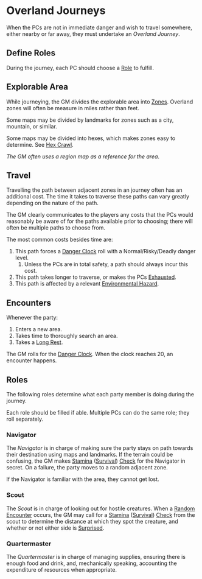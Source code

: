 # Overland Journeys

When the PCs are not in immediate danger and wish to travel somewhere, either nearby or far away, they must undertake an *Overland Journey*.

## Define Roles

During the journey, each PC should choose a [Role](Overland%20Journeys.md#Roles) to fulfill.

## Explorable Area

While journeying, the GM divides the explorable area into [Zones](../Core%20Procedures/Zone.md). Overland zones will often be measure in miles rather than feet.

Some maps may be divided by landmarks for zones such as a city, mountain, or similar.

Some maps may be divided into hexes, which makes zones easy to determine. See [Hex Crawl](Hex%20Crawl.md).

*The GM often uses a region map as a reference for the area*.

## Travel

Travelling the path between adjacent zones in an journey often has an additional cost. The time it takes to traverse these paths can vary greatly depending on the nature of the path.

The GM clearly communicates to the players any costs that the PCs would reasonably be aware of for the paths available prior to choosing; there will often be multiple paths to choose from.

The most common costs besides time are:

1. This path forces a [Danger Clock](Danger%20Clock.md) roll with a Normal/Risky/Deadly danger level.
	1. Unless the PCs are in total safety, a path should always incur this cost.
2. This path takes longer to traverse, or makes the PCs [Exhausted](../Conditions/Exhausted.md).
3. This path is affected by a relevant [Environmental Hazard](../Hazards/Environmental%20Hazards.md).

## Encounters

Whenever the party:

1. Enters a new area.
2. Takes time to thoroughly search an area.
3. Takes a [Long Rest](../Core%20Procedures/Resting.md#Long%20Rest).

The GM rolls for the [Danger Clock](Danger%20Clock.md). When the clock reaches 20, an encounter happens.

## Roles

The following roles determine what each party member is doing during the journey.

Each role should be filled if able. Multiple PCs can do the same role; they roll separately.

### Navigator

The *Navigator* is in charge of making sure the party stays on path towards their destination using maps and landmarks. If the terrain could be confusing, the GM makes [Stamina](../../Player%20Characters/Attributes/Stamina.md) ([Survival](../../Player%20Characters/Skills/Secondary%20Skills/Survival.md)) [Check](../Core%20Procedures/Check.md) for the Navigator in secret. On a failure, the party moves to a random adjacent zone.

If the Navigator is familiar with the area, they cannot get lost.

### Scout

The *Scout* is in charge of looking out for hostile creatures. When a [Random Encounter](../../Resources%20for%20GMs/Encounters/Random%20Encounters.md) occurs, the GM may call for a [Stamina](../../Player%20Characters/Attributes/Stamina.md) ([Survival](../../Player%20Characters/Skills/Secondary%20Skills/Survival.md)) [Check](../Core%20Procedures/Check.md) from the scout to determine the distance at which they spot the creature, and whether or not either side is [Surprised](../Conditions/Surprised.md).

### Quartermaster

The *Quartermaster* is in charge of managing supplies, ensuring there is enough food and drink, and, mechanically speaking, accounting the expenditure of resources when appropriate.
